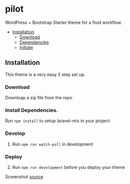 # pilot
WordPress + Bootstrap Starter theme for a fluid workflow.

- [Installation](#installation)
    - [Download](#download)
    - [Dependencies](#dependencies)
    - [Initiate](#initiate)

## Installation
This theme is a very easy 3 step set up.

### Download
Downloap a zip file from the repo

### Install Dependencies.
Run `npm install` to setup laravel-mix in your project.

### Develop
1. Run `npm run watch-poll` in development

### Deploy
2. Run `npm run development` before you deploy your theme



Screenshot [source](http://www.infobarrel.com/media/image/85576.jpg)
